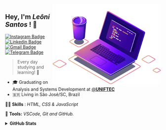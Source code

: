 
<img src="computer-illustration.png" width="350px" align="right" alt="notebook joao">


<h2 align="left"> 
  Hey, I'm <i>Leôni Santos</i> ! 🖖 
</h2>

[![Instagram Badge](https://img.shields.io/badge/Instagram-E4405F?style=for-the-badge&logo=instagram&logoColor=white&link=https://www.instagram.com/joaogabriel.fn/)]() [![Linkedin Badge](https://img.shields.io/badge/LinkedIn-0077B5?style=for-the-badge&logo=linkedin&logoColor=white&link=https://www.linkedin.com/in/joaogabrieldev/)](https://www.linkedin.com/in/leonisantos/) [![Gmail Badge](https://img.shields.io/badge/Gmail-D14836?style=for-the-badge&logo=gmail&logoColor=white&link=mailto:dev.joaogabriel@gmail.com)]() [![Telegram Badge](https://img.shields.io/badge/Telegram-2CA5E0?style=for-the-badge&logo=telegram&logoColor=white&link=https://t.me/joaogabrielfn)]()

> Every day studying and learning! 📖

- 🎓 Graduating on Analysis and Systems Development at [@**UNIFTEC**]([https://www.ufrn.br/](https://www.ftec.com.br/))  
- 🇧🇷 Living in São José/SC, Brazil

<p align="left">
  🤹🏻 <strong>Skills</strong> : <i>HTML, CSS & JavaScript</i>
</p>

<p align="left">
  🔧 <strong>Tools:</strong> <i>VSCode, Git and GitHub.</i>
</p>



<details>
  <summary><strong>GitHub Stats<strong/></summary>

[![Anurag's GitHub stats-Dark](https://github-readme-stats.vercel.app/api?leonisantosdev=anuraghazra&show_icons=true&theme=dark#gh-dark-mode-only)](https://github.com/anuraghazra/github-readme-stats#gh-dark-mode-only)
[![Anurag's GitHub stats-Light](https://github-readme-stats.vercel.app/api?leonisantosdev=anuraghazra&show_icons=true&theme=default#gh-light-mode-only)](https://github.com/anuraghazra/github-readme-stats#gh-light-mode-only)

</details>
